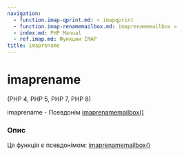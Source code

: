 ```yaml
---
navigation:
  - function.imap-qprint.md: « imapqprint
  - function.imap-renamemailbox.md: imaprenamemailbox »
  - index.md: PHP Manual
  - ref.imap.md: Функции IMAP
title: imaprename
---
```

# imaprename

(PHP 4, PHP 5, PHP 7, PHP 8)

imaprename - Псевдонім [imaprenamemailbox()](function.imap-renamemailbox.md)

### Опис

Ця функція є псевдонімом: [imaprenamemailbox()](function.imap-renamemailbox.md)
